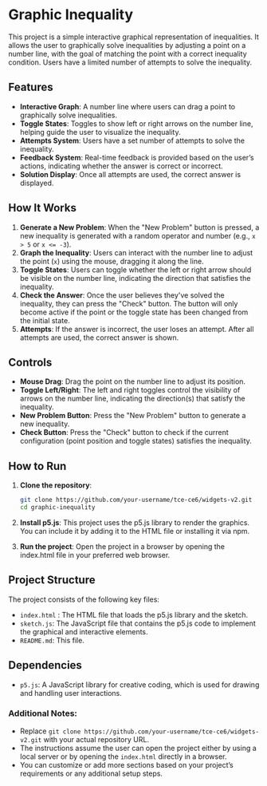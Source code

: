 # Graphic Inequality

This project is a simple interactive graphical representation of inequalities. It allows the user to graphically solve inequalities by adjusting a point on a number line, with the goal of matching the point with a correct inequality condition. Users have a limited number of attempts to solve the inequality.

## Features

- **Interactive Graph**: A number line where users can drag a point to graphically solve inequalities.
- **Toggle States**: Toggles to show left or right arrows on the number line, helping guide the user to visualize the inequality.
- **Attempts System**: Users have a set number of attempts to solve the inequality.
- **Feedback System**: Real-time feedback is provided based on the user’s actions, indicating whether the answer is correct or incorrect.
- **Solution Display**: Once all attempts are used, the correct answer is displayed.

## How It Works

1. **Generate a New Problem**: When the "New Problem" button is pressed, a new inequality is generated with a random operator and number (e.g., `x > 5` or `x <= -3`).
2. **Graph the Inequality**: Users can interact with the number line to adjust the point (`x`) using the mouse, dragging it along the line.
3. **Toggle States**: Users can toggle whether the left or right arrow should be visible on the number line, indicating the direction that satisfies the inequality.
4. **Check the Answer**: Once the user believes they've solved the inequality, they can press the "Check" button. The button will only become active if the point or the toggle state has been changed from the initial state.
5. **Attempts**: If the answer is incorrect, the user loses an attempt. After all attempts are used, the correct answer is shown.

## Controls

- **Mouse Drag**: Drag the point on the number line to adjust its position.
- **Toggle Left/Right**: The left and right toggles control the visibility of arrows on the number line, indicating the direction(s) that satisfy the inequality.
- **New Problem Button**: Press the "New Problem" button to generate a new inequality.
- **Check Button**: Press the "Check" button to check if the current configuration (point position and toggle states) satisfies the inequality.

## How to Run

1. **Clone the repository**:
   ```bash
   git clone https://github.com/your-username/tce-ce6/widgets-v2.git
   cd graphic-inequality

2. **Install p5.js**:
     This project uses the p5.js library to render the graphics. You can include it by adding it to the HTML file or installing it via npm.

3. **Run the project**:
     Open the project in a browser by opening the index.html file in your preferred web browser.


## Project Structure

The project consists of the following key files:

- `index.html` : The HTML file that loads the p5.js library and the sketch.
- `sketch.js`: The JavaScript file that contains the p5.js code to implement the graphical and interactive elements.
- `README.md`: This file.

## Dependencies

- `p5.js`: A JavaScript library for creative coding, which is used for drawing and handling user interactions.


### Additional Notes:
- Replace `git clone https://github.com/your-username/tce-ce6/widgets-v2.git` with your actual repository URL.
- The instructions assume the user can open the project either by using a local server or by opening the `index.html` directly in a browser.
- You can customize or add more sections based on your project’s requirements or any additional setup steps.

